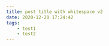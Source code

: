 ```yaml
---
title: post title with whitespace v2
date: 2020-12-20 17:24:42
tags:
    - test1
    - test2
---
```

